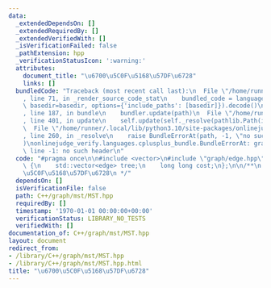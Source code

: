 ```yaml
---
data:
  _extendedDependsOn: []
  _extendedRequiredBy: []
  _extendedVerifiedWith: []
  _isVerificationFailed: false
  _pathExtension: hpp
  _verificationStatusIcon: ':warning:'
  attributes:
    document_title: "\u6700\u5C0F\u5168\u57DF\u6728"
    links: []
  bundledCode: "Traceback (most recent call last):\n  File \"/home/runner/.local/lib/python3.10/site-packages/onlinejudge_verify/documentation/build.py\"\
    , line 71, in _render_source_code_stat\n    bundled_code = language.bundle(stat.path,\
    \ basedir=basedir, options={'include_paths': [basedir]}).decode()\n  File \"/home/runner/.local/lib/python3.10/site-packages/onlinejudge_verify/languages/cplusplus.py\"\
    , line 187, in bundle\n    bundler.update(path)\n  File \"/home/runner/.local/lib/python3.10/site-packages/onlinejudge_verify/languages/cplusplus_bundle.py\"\
    , line 401, in update\n    self.update(self._resolve(pathlib.Path(included), included_from=path))\n\
    \  File \"/home/runner/.local/lib/python3.10/site-packages/onlinejudge_verify/languages/cplusplus_bundle.py\"\
    , line 260, in _resolve\n    raise BundleErrorAt(path, -1, \"no such header\"\
    )\nonlinejudge_verify.languages.cplusplus_bundle.BundleErrorAt: graph/edge.hpp:\
    \ line -1: no such header\n"
  code: "#pragma once\n\n#include <vector>\n#include \"graph/edge.hpp\"\nstruct MST\
    \ {\n    std::vector<edge> tree;\n    long long cost;\n};\n\n/**\n * @brief \u6700\
    \u5C0F\u5168\u57DF\u6728\n */"
  dependsOn: []
  isVerificationFile: false
  path: C++/graph/mst/MST.hpp
  requiredBy: []
  timestamp: '1970-01-01 00:00:00+00:00'
  verificationStatus: LIBRARY_NO_TESTS
  verifiedWith: []
documentation_of: C++/graph/mst/MST.hpp
layout: document
redirect_from:
- /library/C++/graph/mst/MST.hpp
- /library/C++/graph/mst/MST.hpp.html
title: "\u6700\u5C0F\u5168\u57DF\u6728"
---
```

